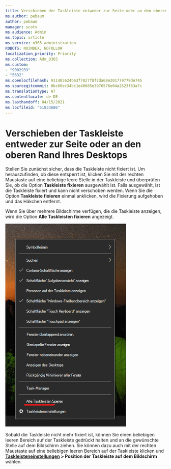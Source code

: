 ```yaml
---
title: Verschieben der Taskleiste entweder zur Seite oder an den oberen Rand Ihres Desktops
ms.author: pebaum
author: pebaum
manager: scotv
ms.audience: Admin
ms.topic: article
ms.service: o365-administration
ROBOTS: NOINDEX, NOFOLLOW
localization_priority: Priority
ms.collection: Adm_O365
ms.custom:
- "9002939"
- "5632"
ms.openlocfilehash: 911485624b63f7827f8f2da68e201779779de745
ms.sourcegitcommit: 8bc60ec34bc1e40685e3976576e04a2623f63a7c
ms.translationtype: HT
ms.contentlocale: de-DE
ms.lasthandoff: 04/15/2021
ms.locfileid: "51833686"
---
```

# <a name="move-the-taskbar-to-either-side-or-the-top-of-your-desktop"></a>Verschieben der Taskleiste entweder zur Seite oder an den oberen Rand Ihres Desktops

Stellen Sie zunächst sicher, dass die Taskleiste nicht fixiert ist. Um herauszufinden, ob diese entsperrt ist, klicken Sie mit der rechten Maustaste auf eine beliebige leere Stelle in der Taskleiste und überprüfen Sie, ob die Option **Taskleiste fixieren** ausgewählt ist. Falls ausgewählt, ist die Taskleiste fixiert und kann nicht verschoben werden. Wenn Sie die Option **Taskleiste fixieren** einmal anklicken, wird die Fixierung aufgehoben und das Häkchen entfernt.

Wenn Sie über mehrere Bildschirme verfügen, die die Taskleiste anzeigen, wird die Option **Alle Taskleisten fixieren** angezeigt.

![Alle Taskleisten fixieren](media/lock-all-taskbars.png)

Sobald die Taskleiste nicht mehr fixiert ist, können Sie einen beliebigen leeren Bereich auf der Taskleiste gedrückt halten und an die gewünschte Stelle auf dem Bildschirm ziehen. Sie können dazu auch mit der rechten Maustaste auf eine beliebigen leeren Bereich auf der Taskleiste klicken und **[Taskleisteneinstellungen](ms-settings:taskbar?activationSource=GetHelp) > Position der Taskleiste auf dem Bildschirm** wählen.
